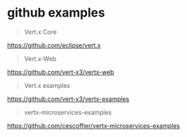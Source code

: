 # github examples

> Vert.x Core

https://github.com/eclipse/vert.x

> Vert.x-Web

https://github.com/vert-x3/vertx-web

> Vert.x examples

https://github.com/vert-x3/vertx-examples

> vertx-microservices-examples

https://github.com/cescoffier/vertx-microservices-examples
